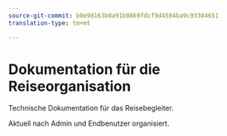 ```yaml
---
source-git-commit: b0e98163b0a91b0869fdcf9d4584ba9c93304651
translation-type: tm+mt

---
```

# Dokumentation für die Reiseorganisation

Technische Dokumentation für das Reisebegleiter.

Aktuell nach Admin und Endbenutzer organisiert.
